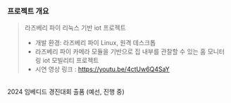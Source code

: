 ### 프로젝트 개요

> 라즈베리 파이 리눅스 기반 iot 프로젝트
> 
> - 개발 환경: 라즈베리 파이 Linux, 원격 데스크톱
> - 라즈베리 파이 카메라 모듈을 기반으로 집 내부를 관찰할 수 있는 홈 모니터링 iot 모빌리티 프로젝트
> - 시연 영상 링크 : https://youtu.be/4ctUw6Q4SaY
<br>
2024 임베디드 경진대회 출품 (예선, 진행 중)
